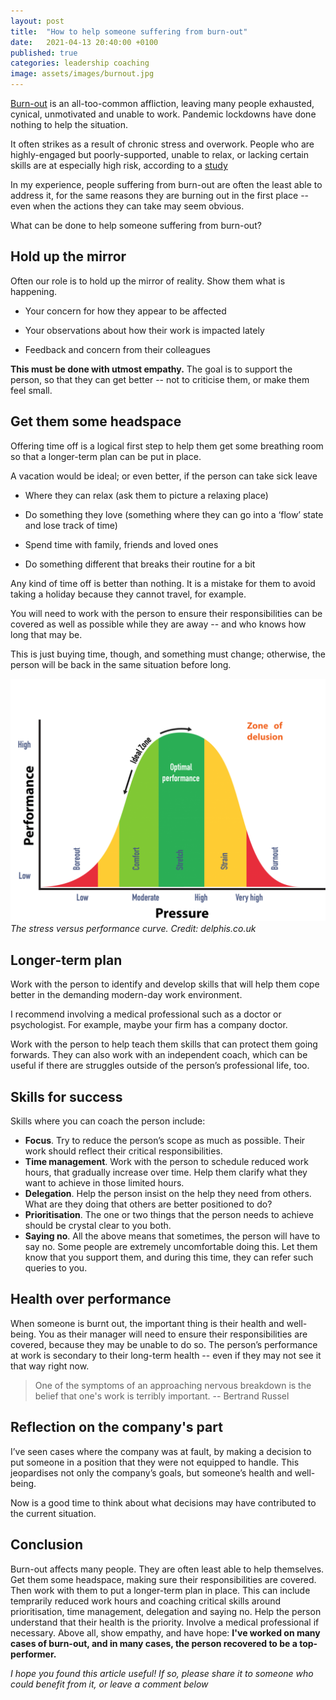 ```yaml
---
layout: post
title:  "How to help someone suffering from burn-out"
date:   2021-04-13 20:40:00 +0100
published: true
categories: leadership coaching
image: assets/images/burnout.jpg
---
```



[Burn-out](https://www.psychologytoday.com/us/basics/burnout) is an all-too-common affliction, leaving many people exhausted, cynical, unmotivated and unable to work. Pandemic lockdowns have done nothing to help the situation.

It often strikes as a result of chronic stress and overwork. People who are highly-engaged but poorly-supported, unable to relax, or lacking certain skills are at especially high risk, according to a [study](https://hbr.org/2018/02/1-in-5-highly-engaged-employees-is-at-risk-of-burnout)

In my experience, people suffering from burn-out are often the least able to address it, for the same reasons they are burning out in the first place -- even when the actions they can take may seem obvious.

What can be done to help someone suffering from burn-out?

## Hold up the mirror

Often our role is to hold up the mirror of reality. Show them what is happening.

- Your concern for how they appear to be affected 

- Your observations about how their work is impacted lately

- Feedback and concern from their colleagues

**This must be done with utmost empathy.** The goal is to support the person, so that they can get better --  not to criticise them, or make them feel small.

## Get them some headspace

Offering time off is a logical first step to help them get some breathing room so that a longer-term plan can be put in place.

A vacation would be ideal; or even better, if the person can take sick leave

- Where they can relax (ask them to picture a relaxing place)

- Do something they love (something where they can go into a ‘flow’ state and lose track of time)

- Spend time with family, friends and loved ones

- Do something different that breaks their routine for a bit

Any kind of time off is better than nothing. It is a mistake for them to avoid taking a holiday because they cannot travel, for example.

You will need to work with the person to ensure their responsibilities can be covered as well as possible while they are away -- and who knows how long that may be.

This is just buying time, though, and something must change; otherwise, the person will be back in the same situation before long.

![Stress versus performance curve](/assets/images/stress-curve.png)
*The stress versus performance curve. Credit: delphis.co.uk* 

## Longer-term plan

Work with the person to identify and develop skills that will help them cope better in the demanding modern-day work environment.

I recommend involving a medical professional such as a doctor or psychologist. For example, maybe your firm has a company doctor.

Work with the person to help teach them skills that can protect them going forwards. They can also work with an independent coach, which can be useful if there are struggles outside of the person’s professional life, too.

## Skills for success

Skills where you can coach the person include:

- **Focus**. Try to reduce the person’s scope as much as possible. Their work should reflect their critical responsibilities.
- **Time management**. Work with the person to schedule reduced work hours, that gradually increase over time. Help them clarify what they want to achieve in those limited hours.
- **Delegation**. Help the person insist on the help they need from others. What are they doing that others are better positioned to do?
- **Prioritisation**. The one or two things that the person needs to achieve should be crystal clear to you both.
- **Saying no**. All the above means that sometimes, the person will have to say no. Some people are extremely uncomfortable doing this. Let them know that you support them, and during this time, they can refer such queries to you.

## Health over performance 

When someone is burnt out, the important thing is their health and well-being. You as their manager will need to ensure their responsibilities are covered, because they may be unable to do so. The person’s performance at work is secondary to their long-term health -- even if they may not see it that way right now.

> One of the symptoms of an approaching nervous breakdown is the belief that one's work is terribly important. -- Bertrand Russel

## Reflection on the company's part

I’ve seen cases where the company was at fault, by making a decision to put someone in a position that they were not equipped to handle. This jeopardises not only the company’s goals, but someone’s health and well-being.

Now is a good time to think about what decisions may have contributed to the current situation.

## Conclusion

Burn-out affects many people. They are often least able to help themselves. Get them some headspace, making sure their responsibilities are covered. Then work with them to put a longer-term plan in place. This can include temprarily reduced  work hours and coaching critical skills around prioritisation, time management, delegation and saying no. Help the person understand that their health is the priority. Involve a medical professional if necessary. Above all, show empathy, and have hope: **I've worked on many cases of burn-out, and in many cases, the person  recovered to be a top-performer.**

*I hope you found this article useful! If so, please share it to someone who could benefit from it, or leave a comment below*